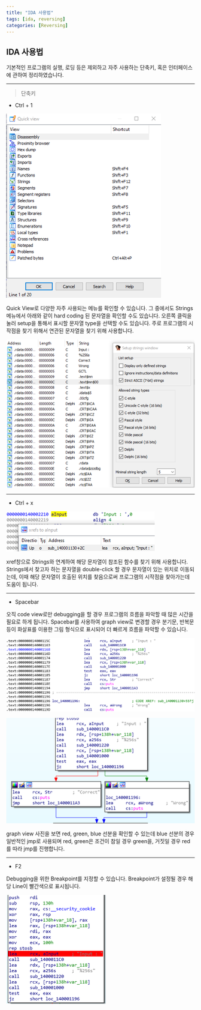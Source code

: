 ```yaml
---
title: "IDA 사용법"
tags: [ida, reversing]
categories: [Reversing]
---
```


## **IDA 사용법**

기본적인 프로그램의 실행, 로딩 등은 제외하고 자주 사용하는 단축키, 혹은 인터페이스에 관하여 정리하였습니다.

* * *

> 단축키

- Ctrl + 1

![IDA_Ctrl_1](https://github.com/Jun-Project-LAB/Jun-Project-LAB.github.io/blob/main/_image/IDA_ctrl_1.png?raw=true)

Quick View로 다양한 자주 사용되는 메뉴를 확인할 수 있습니다. 그 중에서도 Strings 메뉴에서 아래와 같이 hard coding 된 문자열을 확인할 수도 있습니다.
 오른쪽 클릭을 눌러 setup을 통해서 표시할 문자열 type을 선택할 수도 있습니다. 주로 프로그램의 시작점을 찾기 위해서 연관된 문자열을 찾기 위해 사용합니다.

![IDA_strings](https://github.com/Jun-Project-LAB/Jun-Project-LAB.github.io/blob/main/_image/IDA_strings.png?raw=true)

* * *

- Ctrl + x

![IDA_Ctrl_x](https://github.com/Jun-Project-LAB/Jun-Project-LAB.github.io/blob/main/_image/IDA_ctrl_x.png?raw=true)

xref창으로 Strings와 연계하여 해당 문자열이 참조된 함수를 찾기 위해 사용합니다. Strings에서 찾고자 하는 문자열을 double-click 할 경우 문자열이 있는 위치로 이동되는데, 이때 해당 문자열이 호출된 위치를 찾음으로써 프로그램의 시작점을 찾아가는데 도움이 됩니다.

* * *

- Spacebar

오직 code view로만 debugging을 할 경우 프로그램의 흐름을 파악할 때 많은 시간을 필요로 하게 됩니다. Spacebar를 사용하여 graph view로 변경할 경우 분기문, 반복문 등이 화살표를 이용한 그림 형식으로 표시되어 더 빠르게 흐름을 파악할 수 있습니다.

![IDA_code_view](https://github.com/Jun-Project-LAB/Jun-Project-LAB.github.io/blob/main/_image/IDA_code_view.png?raw=true)

![IDA_graph_view](https://github.com/Jun-Project-LAB/Jun-Project-LAB.github.io/blob/main/_image/IDA_graph_view.png?raw=true)

graph view 사진을 보면 red, green, blue 선분을 확인할 수 있는데 blue 선분의 경우 일반적인 jmp로 사용되며 red, green은 조건이 참일 경우 green을, 거짓일 경우 red를 따라 jmp를 진행합니다.

* * *

- F2

Debugging을 위한 Breakpoint를 지정할 수 있습니다. Breakpoint가 설정될 경우 해당 Line이 빨간색으로 표시됩니다.

![IDA_f2](https://github.com/Jun-Project-LAB/Jun-Project-LAB.github.io/blob/main/_image/IDA_f2.png?raw=true)
